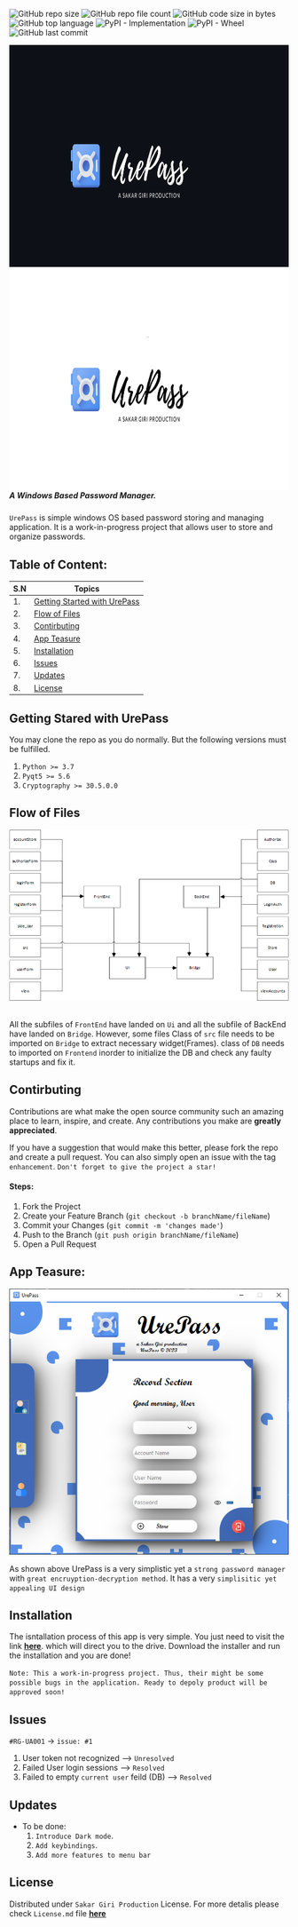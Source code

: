 
![GitHub repo size](https://img.shields.io/github/repo-size/girisakar365/UrePass?color=gren&style=flat-square)
![GitHub repo file count](https://img.shields.io/github/directory-file-count/girisakar365/UrePass?style=flat-square)
![GitHub code size in bytes](https://img.shields.io/github/languages/code-size/girisakar365/UrePass?style=flat-square)
![GitHub top language](https://img.shields.io/github/languages/top/girisakar365/UrePass?style=flat-square)
![PyPI - Implementation](https://img.shields.io/pypi/implementation/pyqt5?style=flat-square)
![PyPI - Wheel](https://img.shields.io/pypi/wheel/pyqt5?style=flat-square)
![GitHub last commit](https://img.shields.io/github/last-commit/girisakar365/UrePass?color=%234285F4&style=flat-square)

<img src="https://github.com/girisakar365/UrePass/blob/master/Screenshort/2.png?raw=true#gh-dark-mode-only" width=2055 height=400 align=left/> 

<img src="https://github.com/girisakar365/UrePass/blob/master/Screenshort/1.png?raw=true#gh-light-mode-only" width=2055 height=400 align=left> 

##### A Windows Based Password Manager.

`UrePass` is simple windows OS based password storing and managing application. It is a work-in-progress project that allows user to store and organize passwords.
<br>

## Table of Content:
|S.N | Topics|  
|----| ---- | 
| 1. |[Getting Started with UrePass](https://github.com/girisakar365/UrePass/blob/master/README.md#getting-stared-with-urepass)|
| 2. |[Flow of Files](https://github.com/girisakar365/UrePass/blob/master/README.md#flow-of-files)|
| 3. |[Contirbuting](https://github.com/girisakar365/UrePass/blob/master/README.md#contributing)|
| 4. |[App Teasure](https://github.com/girisakar365/UrePass/blob/master/README.md#app-teasure)|
| 5. |[Installation](https://github.com/girisakar365/UrePass/blob/master/README.md#installation)|
| 6. |[Issues](https://github.com/girisakar365/UrePass/blob/master/README.md#issues)|
| 7. |[Updates](https://github.com/girisakar365/UrePass/blob/master/README.md#updates)|
| 8. |[License](https://github.com/girisakar365/UrePass/blob/master/README.md#license)|

## Getting Stared with UrePass

You may clone the repo as you do normally. But the following versions must be fulfilled.

1. `Python >= 3.7`
2. `Pyqt5 >= 5.6`
3. `Cryptography >= 30.5.0.0`

## Flow of Files

<img src="https://github.com/girisakar365/UrePass/blob/master/Screenshort/Code%20base.png?raw=true" align=left\>
<br><br>

All the subfiles of `FrontEnd` have landed on `Ui` and all the subfile of BackEnd have landed on `Bridge`. However, some files Class of `src` file needs to be imported on `Bridge` to extract necessary widget(Frames). class of `DB` needs to imported on `Frontend` inorder to initialize the DB and check any faulty startups and fix it.

## Contirbuting

Contributions are what make the open source community such an amazing place to learn, inspire, and create. Any contributions you make are <b>greatly appreciated</b>.

If you have a suggestion that would make this better, please fork the repo and create a pull request. You can also simply open an issue with the tag `enhancement`. `Don't forget to give the project a star!`

#### Steps:
1. Fork the Project
2. Create your Feature Branch (`git checkout -b branchName/fileName`)
3. Commit your Changes (`git commit -m 'changes made'`)
4. Push to the Branch (`git push origin branchName/fileName`)
5. Open a Pull Request

## App Teasure:
![image](https://github.com/girisakar365/UrePass/blob/master/Screenshort/Screenshot%202023-05-07%20004002.png?raw=true)

As shown above UrePass is a very simplistic yet a `strong password manager` with `great encruyption-decryption method`. It has a very `simplisitic yet appealing UI design`


## Installation
The isntallation process of this app is very simple. You just need to visit the link <b><u>[here](https://github.com/girisakar365/UrePass/blob/master/Installation.md)</b></u>. which will direct you to the drive. Download the installer and run the installation and you are done!

`Note: This a work-in-progress project. Thus, their might be some possible bugs in the application. Ready to depoly product will be approved soon!`

## Issues

`#RG-UA001` -> `issue: #1`
1. User token not recognized --> `Unresolved`
2. Failed User login sessions --> `Resolved`
3. Failed to empty `current user` feild (DB) --> `Resolved`

## Updates

- To be done:
    1. `Introduce Dark mode`.
    2. `Add keybindings`.
    3. `Add more features to menu bar`

## License

Distributed under `Sakar Giri Production` License.
For more detalis please check `License.md` file <b><u>[here](https://github.com/girisakar365/UrePass/blob/master/LICENSE.md) </b></u>
